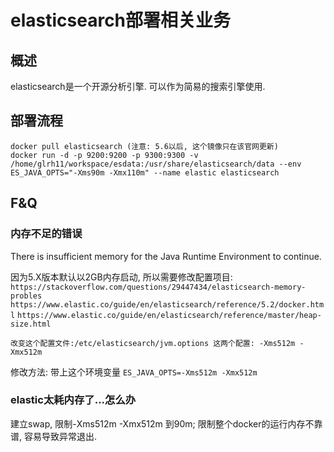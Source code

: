 # elasticsearch部署相关业务

## 概述

elasticsearch是一个开源分析引擎. 可以作为简易的搜索引擎使用.

## 部署流程

```
docker pull elasticsearch (注意: 5.6以后, 这个镜像只在该官网更新)
docker run -d -p 9200:9200 -p 9300:9300 -v /home/glrh11/workspace/esdata:/usr/share/elasticsearch/data --env ES_JAVA_OPTS="-Xms90m -Xmx110m" --name elastic elasticsearch 
```

## F&Q

### 内存不足的错误
There is insufficient memory for the Java Runtime Environment to continue.

因为5.X版本默认以2GB内存启动, 所以需要修改配置项目: 
`https://stackoverflow.com/questions/29447434/elasticsearch-memory-probles`
`https://www.elastic.co/guide/en/elasticsearch/reference/5.2/docker.html`
`https://www.elastic.co/guide/en/elasticsearch/reference/master/heap-size.html`

`改变这个配置文件:/etc/elasticsearch/jvm.options 这两个配置: -Xms512m -Xmx512m`

修改方法: 带上这个环境变量 `ES_JAVA_OPTS=-Xms512m -Xmx512m`

### elastic太耗内存了...怎么办

建立swap, 限制-Xms512m -Xmx512m 到90m; 
限制整个docker的运行内存不靠谱, 容易导致异常退出.
